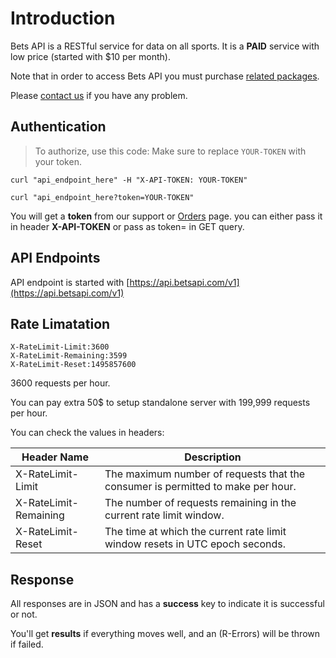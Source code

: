 # Introduction

Bets API is a RESTful service for data on all sports. It is a **PAID** service with low price (started with $10 per month).

Note that in order to access Bets API you must purchase [related packages](https://betsapi.com/mm/pricing).

Please [contact us](https://betsapi.com/contactus) if you have any problem.

## Authentication

> To authorize, use this code:
> Make sure to replace `YOUR-TOKEN` with your token.

```shell
curl "api_endpoint_here" -H "X-API-TOKEN: YOUR-TOKEN"
```

```shell
curl "api_endpoint_here?token=YOUR-TOKEN"
```

You will get a **token** from our support or [Orders](/mm/orders) page. you can either pass it in header **X-API-TOKEN** or pass as token= in GET query.

## API Endpoints

API endpoint is started with [https://api.betsapi.com/v1](https://api.betsapi.com/v1)

## Rate Limatation

```shell
X-RateLimit-Limit:3600
X-RateLimit-Remaining:3599
X-RateLimit-Reset:1495857600
```

3600 requests per hour.

You can pay extra 50$ to setup standalone server with 199,999 requests per hour.

You can check the values in headers:

Header Name | Description
--------- | -------
X-RateLimit-Limit | The maximum number of requests that the consumer is permitted to make per hour.
X-RateLimit-Remaining | The number of requests remaining in the current rate limit window.
X-RateLimit-Reset | The time at which the current rate limit window resets in UTC epoch seconds.

## Response

All responses are in JSON and has a **success** key to indicate it is successful or not.

You'll get **results** if everything moves well, and an (R-Errors) will be thrown if failed.